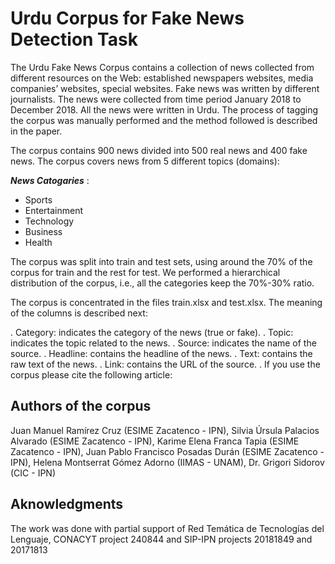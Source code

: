 # Urdu Corpus for Fake News Detection Task

The Urdu Fake News Corpus contains a collection of news collected from different resources on the Web: established newspapers websites, media companies’ websites, special websites. Fake news was written by different journalists. The news were collected from time period January 2018 to December 2018. All the news were written in Urdu. The process of tagging the corpus was manually performed and the method followed is described in the paper. 

The corpus contains 900 news divided into 500 real news and 400 fake news. The corpus covers news from 5 different topics (domains): 


<p><em><strong>News Catogaries</strong> </em>:</p>
<ul>
<li>Sports</li>
<li>Entertainment</li>
<li>Technology</li>
<li>Business</li>
<li>Health</li>
</ul>

The corpus was split into train and test sets, using around the 70% of the corpus for train and the rest for test. We performed a hierarchical distribution of the corpus, i.e., all the categories keep the 70%-30% ratio.

The corpus is concentrated in the files train.xlsx and test.xlsx. The meaning of the columns is described next:

. Category: indicates the category of the news (true or fake).
. Topic: indicates the topic related to the news.
. Source: indicates the name of the source.
. Headline: contains the headline of the news.
. Text: contains the raw text of the news.
. Link: contains the URL of the source.
. If you use the corpus please cite the following article:

## Authors of the corpus
Juan Manuel Ramírez Cruz (ESIME Zacatenco - IPN), Silvia Úrsula Palacios Alvarado (ESIME Zacatenco - IPN), Karime Elena Franca Tapia (ESIME Zacatenco - IPN), Juan Pablo Francisco Posadas Durán (ESIME Zacatenco - IPN), Helena Montserrat Gómez Adorno (IIMAS - UNAM), Dr. Grigori Sidorov (CIC - IPN)

## Aknowledgments
The work was done with partial support of Red Temática de Tecnologías del Lenguaje, CONACYT project 240844 and SIP-IPN projects 20181849 and 20171813
